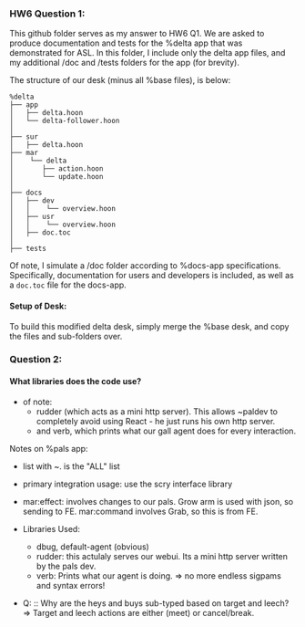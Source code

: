 ### HW6 Question 1:

This github folder serves as my answer to HW6 Q1.  We are asked to produce documentation and tests for the %delta app that was demonstrated for ASL. In this folder, I include only the delta app files, and my additional /doc and /tests folders for the app (for brevity).  

The structure of our desk (minus all %base files), is below:

```
%delta
├── app
│   ├── delta.hoon
│   └── delta-follower.hoon
│       
├── sur 
│   ├── delta.hoon
├── mar
│    └── delta
│       ├── action.hoon
│       └── update.hoon
│       
├── docs 
│   ├── dev
│   │    └── overview.hoon
│   ├── usr
│   │    └── overview.hoon
│   ├── doc.toc
│
├── tests 

``` 




Of note, I simulate a /doc folder according to %docs-app specifications. Specifically, documentation for users and developers is included, as well as a `doc.toc` file for the docs-app.


#### Setup of Desk:

To build this modified delta desk, simply merge the %base desk, and copy the files and sub-folders over. 



### Question 2:

####  What libraries does the code use?

- of note: 
    - rudder (which acts as a mini http server). This allows ~paldev to completely avoid using React - he just runs his own http server.
    - and verb, which prints what our gall agent does for every interaction.






Notes on %pals app:


- list with ~. is the "ALL" list
- primary integration usage: use the scry interface library

- mar:effect: involves changes to our pals. Grow arm is used with json, so sending to FE. mar:command involves Grab, so this is from FE. 


- Libraries Used:
    - dbug, default-agent (obvious)
    - rudder:  this actulaly serves our webui. Its a mini http server written by the pals dev.
    - verb: Prints what our agent is doing.
        => no more endless sigpams and syntax errors!


- Q: ::  Why are the heys and buys sub-typed based on target and leech?
    => Target and leech actions are either (meet) or cancel/break.